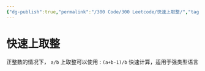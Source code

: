 ```yaml
---
{"dg-publish":true,"permalink":"/300 Code/300 Leetcode/快速上取整/","tags":["leetcode","算法"],"noteIcon":"","created":"2024-01-22T14:03:53+08:00","updated":"2024-03-07T17:27:48+08:00"}
---
```



# 快速上取整

正整数的情况下， `a/b`  上取整可以使用 : 
`(a+b-1)/b`  快速计算，适用于强类型语言

